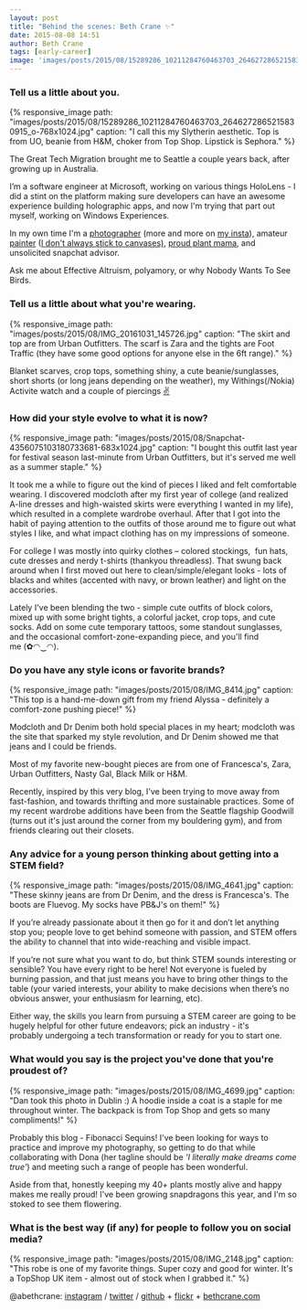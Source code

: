 ```yaml
---
layout: post
title: "Behind the scenes: Beth Crane ✨"
date: 2015-08-08 14:51
author: Beth Crane
tags: [early-career]
image: 'images/posts/2015/08/15289286_10211284760463703_2646272865215830915_o-768x1024.jpg'
---
```


### Tell us a little about you.

{% responsive_image path: "images/posts/2015/08/15289286_10211284760463703_2646272865215830915_o-768x1024.jpg" caption: "I call this my Slytherin aesthetic. Top is from UO, beanie from H&M, choker from Top Shop. Lipstick is Sephora." %}

The Great Tech Migration brought me to Seattle a couple years back, after growing up in Australia.

I’m a software engineer at Microsoft, working on various things HoloLens - I did a stint on the platform making sure developers can have an awesome experience building holographic apps, and now I'm trying that part out myself, working on Windows Experiences.

In my own time I'm a [photographer](http://flickr.com/photos/105674507@N06) (more and more on [my insta](https://www.instagram.com/abethcrane/)), amateur [painter](https://www.instagram.com/p/4jjnWdOS4R/) ([I don't always stick to canvases)](https://www.instagram.com/p/BPsvguhDFnm/?taken-by=abethcrane), [proud plant mama](https://www.instagram.com/p/BV7lPsZgtoz/?taken-by=abethcrane), and unsolicited snapchat advisor.

Ask me about Effective Altruism, polyamory, or why Nobody Wants To See Birds.

### Tell us a little about what you're wearing.

{% responsive_image path: "images/posts/2015/08/IMG_20161031_145726.jpg" caption: "The skirt and top are from Urban Outfitters. The scarf is Zara and the tights are Foot Traffic (they have some good options for anyone else in the 6ft range)." %}

Blanket scarves, crop tops, something shiny, a cute beanie/sunglasses, short shorts (or long jeans depending on the weather), my Withings(/Nokia) Activite watch and a couple of piercings [✌](https://emojipedia.org/victory-hand/)

### How did your style evolve to what it is now?

{% responsive_image path: "images/posts/2015/08/Snapchat-4356075103180733681-683x1024.jpg" caption: "I bought this outfit last year for festival season last-minute from Urban Outfitters, but it's served me well as a summer staple." %}

It took me a while to figure out the kind of pieces I liked and felt comfortable wearing. I discovered modcloth after my first year of college (and realized A-line dresses and high-waisted skirts were everything I wanted in my life),  which resulted in a complete wardrobe overhaul. After that I got into the habit of paying attention to the outfits of those around me to figure out what styles I like, and what impact clothing has on my impressions of someone.

For college I was mostly into quirky clothes – colored stockings,  fun hats, cute dresses and nerdy t-shirts (thankyou threadless). That swung back around when I first moved out here to clean/simple/elegant looks - lots of blacks and whites (accented with navy, or brown leather) and light on the accessories.

Lately I've been blending the two - simple cute outfits of block colors, mixed up with some bright tights, a colorful jacket, crop tops, and cute socks. Add on some cute temporary tattoos, some standout sunglasses, and the occasional comfort-zone-expanding piece, and you'll find me (✿◠‿◠).

### Do you have any style icons or favorite brands?

{% responsive_image path: "images/posts/2015/08/IMG_8414.jpg" caption: "This top is a hand-me-down gift from my friend Alyssa - definitely a comfort-zone pushing piece!" %}

Modcloth and Dr Denim both hold special places in my heart; modcloth was the site that sparked my style revolution, and Dr Denim showed me that jeans and I could be friends.

Most of my favorite new-bought pieces are from one of Francesca's, Zara, Urban Outfitters, Nasty Gal, Black Milk or H&M.

Recently, inspired by this very blog, I've been trying to move away from fast-fashion, and towards thrifting and more sustainable practices. Some of my recent wardrobe additions have been from the Seattle flagship Goodwill (turns out it's just around the corner from my bouldering gym), and from friends clearing out their closets.

### Any advice for a young person thinking about getting into a STEM field?

{% responsive_image path: "images/posts/2015/08/IMG_4641.jpg" caption: "These skinny jeans are from Dr Denim, and the dress is Francesca's. The boots are Fluevog. My socks have PB&J's on them!" %}

If you’re already passionate about it then go for it and don’t let anything stop you; people love to get behind someone with passion, and STEM offers the ability to channel that into wide-reaching and visible impact.

If you’re not sure what you want to do, but think STEM sounds interesting or sensible? You have every right to be here! Not everyone is fueled by burning passion, and that just means you have to bring other things to the table (your varied interests, your ability to make decisions when there’s no obvious answer, your enthusiasm for learning, etc).

Either way, the skills you learn from pursuing a STEM career are going to be hugely helpful for other future endeavors; pick an industry - it's probably undergoing a tech transformation or ready for you to start one.

### What would you say is the project you've done that you're proudest of?

{% responsive_image path: "images/posts/2015/08/IMG_4699.jpg" caption: "Dan took this photo in Dublin :) A hoodie inside a coat is a staple for me throughout winter. The backpack is from Top Shop and gets so many compliments!" %}

Probably this blog - Fibonacci Sequins! I've been looking for ways to practice and improve my photography, so getting to do that while collaborating with Dona (her tagline should be *'I literally make dreams come true'*) and meeting such a range of people has been wonderful.

Aside from that, honestly keeping my 40+ plants mostly alive and happy makes me really proud! I've been growing snapdragons this year, and I'm so stoked to see them flowering.

### What is the best way (if any) for people to follow you on social media?

{% responsive_image path: "images/posts/2015/08/IMG_2148.jpg" caption: "This robe is one of my favorite things. Super cozy and good for winter. It's a TopShop UK item - almost out of stock when I grabbed it." %}

@abethcrane: [instagram](http://instagram.com/abethcrane) / [twitter](http://twitter.com/abethcrane) / [github](http://github.com/abethcrane)
+ [flickr](http://bethcrane.photos) + [bethcrane.com](http://bethcrane.com)
